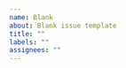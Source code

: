 ```yaml
---
name: Blank
about: Blank issue template
title: ""
labels: ""
assignees: ""
---
```


<!-- If I convert your issue to a discussion it simply means I likely won't be assisting you with it. I receive many issues every day and this is my method of triaging important items. It will be up to you and the rest of the community to propose any potential solution. -->
